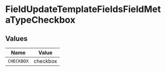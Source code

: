 # FieldUpdateTemplateFieldsFieldMetaTypeCheckbox


## Values

| Name       | Value      |
| ---------- | ---------- |
| `CHECKBOX` | checkbox   |